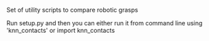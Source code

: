 Set of utility scripts to compare robotic grasps

Run setup.py and then you can either run it from command line using 'knn_contacts' or import knn_contacts